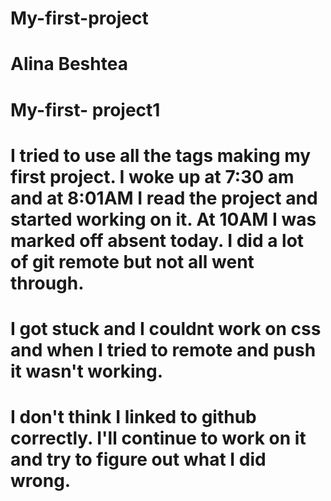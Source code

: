 # My-first-project
# Alina Beshtea
# My-first- project1
# I tried to use all the tags making my first project. I woke up at 7:30 am and at 8:01AM I read the project and started working on it. At 10AM I was marked off absent today. I did a lot of git remote but not all went through.
# I got stuck and I couldnt work on css and when I tried to remote and push it wasn't working.
# I don't think I linked to github correctly. I'll continue to work on it and try to figure out what I did wrong.
#

